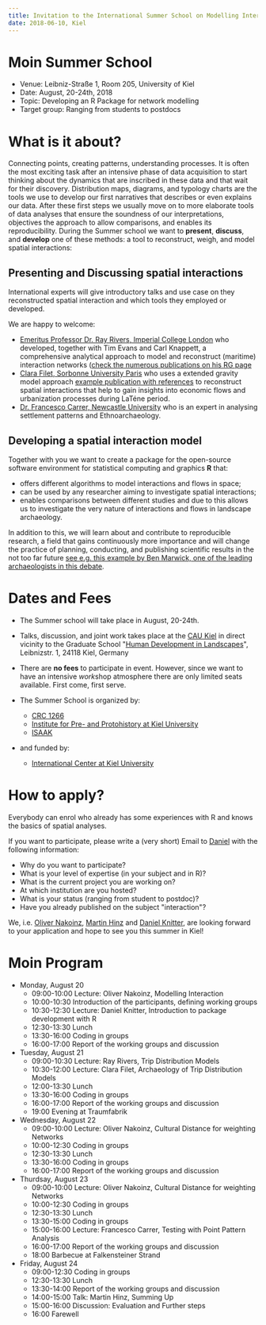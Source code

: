 ```yaml
---
title: Invitation to the International Summer School on Modelling Interaction in Landscape Archaeology
date: 2018-06-10, Kiel
---
```


<!-- 
pandoc -s -f markdown -t latex /home/fon/daten/lehre/SummerSchool/ss2018_kiel_moin/github/First_Circular_Moin.md -o  /home/fon/daten/lehre/SummerSchool/ss2018_kiel_moin/github/First_Circular_Moin.pdf --latex-engine=xelatex
 --> 

# Moin Summer School

- Venue: Leibniz-Straße 1, Room 205, University of Kiel
- Date: August, 20-24th, 2018
- Topic: Developing an R Package for network modelling
- Target group: Ranging from students to postdocs


# What is it about?

Connecting points, creating patterns, understanding processes. It is often the most exciting task after an intensive phase of data acquisition to start thinking about the dynamics that are inscribed in these data and that wait for their discovery. Distribution maps, diagrams, and typology charts are the tools we use to develop our first narratives that describes or even explains our data. After these first steps we usually move on to more elaborate tools of data analyses that ensure the soundness of our interpretations, objectives the approach to allow comparisons, and enables its reproducibility. During the Summer school we want to **present**, **discuss**, and **develop** one of these methods: a tool to reconstruct, weigh, and model spatial interactions:

## Presenting and Discussing spatial interactions

International experts will give introductory talks and use case on they reconstructed spatial interaction and which tools they employed or developed.

We are happy to welcome:

- [Emeritus Professor Dr. Ray Rivers, Imperial College London](https://www.imperial.ac.uk/people/r.rivers) who developed, together with Tim Evans and Carl Knappett, a comprehensive analytical approach to model and reconstruct (maritime) interaction networks ([check the numerous publications on his RG page](https://www.researchgate.net/profile/Ray_Rivers)
- [Clara Filet, Sorbonne University Paris](https://www.researchgate.net/profile/Clara_Filet2) who uses a extended gravity model approach [example publication with references](https://www.researchgate.net/publication/316435193_An_Attempt_to_Estimate_the_Impact_of_the_Spread_of_Economic_Flows_on_Latenian_Urbanization1) to reconstruct spatial interactions that help to gain insights into economic flows and urbanization processes during LaTéne period.
- [Dr. Francesco Carrer, Newcastle University](https://www.ncl.ac.uk/hca/staff/profile/francescocarrer.html#background) who is an expert in analysing settlement patterns and Ethnoarchaeology.


## Developing a spatial interaction model

Together with you we want to create a package for the open-source software environment for statistical computing and graphics **R** that:

- offers different algorithms to model interactions and flows in space;
- can be used by any researcher aiming to investigate spatial interactions;
- enables comparisons between different studies and due to this allows us to investigate the very nature of interactions and flows in landscape archaeology.

In addition to this, we will learn about and contribute to reproducible research, a field that gains continuously more importance and will change the practice of planning, conducting, and publishing scientific results in the not too far future [see e.g. this example by Ben Marwick, one of the leading archaeologists in this debate](https://www.practicereproducibleresearch.org/case-studies/benmarwick.html). 

# Dates and Fees

- The Summer school will take place in August, 20-24th.

- Talks, discussion, and joint work takes place at the [CAU Kiel](http://www.uni-kiel.de/index-e.shtml) in direct vicinity to the Graduate School "[Human Development in Landscapes](http://www.gshdl.uni-kiel.de/)", Leibnizstr. 1, 24118 Kiel, Germany

- There are **no fees** to participate in event. However, since we want to have an intensive *work*shop atmosphere there are only limited seats available. First come, first serve.

- The Summer School is organized by:
    - [CRC 1266](http://www.sfb1266.uni-kiel.de/en)
    - [Institute for Pre- and Protohistory at Kiel University](https://www.ufg.uni-kiel.de/en?set_language=en)
    - [ISAAK](https://isaakiel.github.io)
- and funded by:
    - [International Center at Kiel University](https://www.international.uni-kiel.de/en?set_language=en)


# How to apply?

Everybody can enrol who already has some experiences with R and knows the basics of spatial analyses. 

If you want to participate, please write a (very short) Email to [Daniel](knitter@geographie.uni-kiel.de) with the following information:

- Why do you want to participate?
- What is your level of expertise (in your subject and in R)?
- What is the current project you are working on?
- At which institution are you hosted?
- What is your status (ranging from student to postdoc)?
- Have you already published on the subject "interaction"?

We, i.e. [Oliver Nakoinz](http://oliver.nakoinz.gitlab.io/OliverNakoinz/), [Martin Hinz](http://martinhinz.info/) and [Daniel Knitter](https://www.researchgate.net/profile/Daniel_Knitter), are looking forward to your application and hope to see you this summer in Kiel!


# Moin Program

- Monday, August 20
    - 09:00-10:00 Lecture: Oliver Nakoinz, Modelling Interaction
    - 10:00-10:30 Introduction of the participants, defining working groups
    - 10:30-12:30 Lecture: Daniel Knitter, Introduction to package development with R
    - 12:30-13:30 Lunch
    - 13:30-16:00 Coding in groups
    - 16:00-17:00 Report of the working groups and discussion
- Tuesday, August 21
    - 09:00-10:30 Lecture: Ray Rivers, Trip Distribution Models 
    - 10:30-12:00 Lecture: Clara Filet, Archaeology of Trip Distribution Models
    - 12:00-13:30 Lunch
    - 13:30-16:00 Coding in groups
    - 16:00-17:00 Report of the working groups and discussion
    - 19:00 Evening at Traumfabrik
- Wednesday, August 22
    - 09:00-10:00 Lecture: Oliver Nakoinz, Cultural Distance for weighting Networks
    - 10:00-12:30 Coding in groups
    - 12:30-13:30 Lunch
    - 13:30-16:00 Coding in groups
    - 16:00-17:00 Report of the working groups and discussion
- Thurdsay, August 23
    - 09:00-10:00 Lecture: Oliver Nakoinz, Cultural Distance for weighting Networks
    - 10:00-12:30 Coding in groups
    - 12:30-13:30 Lunch
    - 13:30-15:00 Coding in groups
    - 15:00-16:00 Lecture: Francesco Carrer, Testing with Point Pattern Analysis
    - 16:00-17:00 Report of the working groups and discussion
    - 18:00 Barbecue at Falkensteiner Strand
- Friday, August 24
    - 09:00-12:30 Coding in groups
    - 12:30-13:30 Lunch
    - 13:30-14:00 Report of the working groups and discussion
    - 14:00-15:00 Talk: Martin Hinz, Summing Up
    - 15:00-16:00 Discussion: Evaluation and Further steps 
    - 16:00 Farewell

